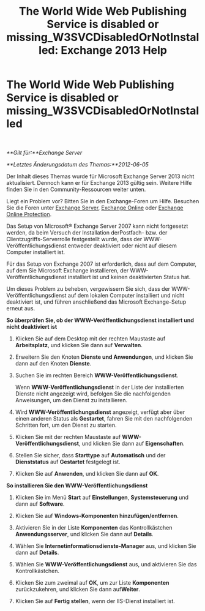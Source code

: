 ﻿---
title: 'The World Wide Web Publishing Service is disabled or missing_W3SVCDisabledOrNotInstalled: Exchange 2013 Help'
TOCTitle: The World Wide Web Publishing Service is disabled or missing_W3SVCDisabledOrNotInstalled
ms:assetid: 2d26d778-ddf1-4225-b5e2-f6b49d819c94
ms:mtpsurl: https://technet.microsoft.com/de-de/library/ms.exch.setupreadiness.w3svcdisabledornotinstalled(v=EXCHG.150)
ms:contentKeyID: 50475258
ms.date: 04/24/2018
mtps_version: v=EXCHG.150
ms.translationtype: HT
---

# The World Wide Web Publishing Service is disabled or missing\_W3SVCDisabledOrNotInstalled

 

_**Gilt für:**Exchange Server_

_**Letztes Änderungsdatum des Themas:**2012-06-05_

Der Inhalt dieses Themas wurde für Microsoft Exchange Server 2013 nicht aktualisiert. Dennoch kann er für Exchange 2013 gültig sein. Weitere Hilfe finden Sie in den Community-Ressourcen weiter unten.

Liegt ein Problem vor? Bitten Sie in den Exchange-Foren um Hilfe. Besuchen Sie die Foren unter [Exchange Server](https://go.microsoft.com/fwlink/p/?linkid=60612), [Exchange Online](https://go.microsoft.com/fwlink/p/?linkid=267542) oder [Exchange Online Protection](https://go.microsoft.com/fwlink/p/?linkid=285351).

Das Setup von Microsoft® Exchange Server 2007 kann nicht fortgesetzt werden, da beim Versuch der Installation derPostfach- bzw. der Clientzugriffs-Serverrolle festgestellt wurde, dass der WWW-Veröffentlichungsdienst entweder deaktiviert oder nicht auf diesem Computer installiert ist.

Für das Setup von Exchange 2007 ist erforderlich, dass auf dem Computer, auf dem Sie Microsoft Exchange installieren, der WWW-Veröffentlichungsdienst installiert ist und keinen deaktivierten Status hat.

Um dieses Problem zu beheben, vergewissern Sie sich, dass der WWW-Veröffentlichungsdienst auf dem lokalen Computer installiert und nicht deaktiviert ist, und führen anschließend das Microsoft Exchange-Setup erneut aus.

**So überprüfen Sie, ob der WWW-Veröffentlichungsdienst installiert und nicht deaktiviert ist**

1.  Klicken Sie auf dem Desktop mit der rechten Maustaste auf **Arbeitsplatz**, und klicken Sie dann auf **Verwalten**.

2.  Erweitern Sie den Knoten **Dienste und Anwendungen**, und klicken Sie dann auf den Knoten **Dienste**.

3.  Suchen Sie im rechten Bereich **WWW-Veröffentlichungsdienst**.
    
    Wenn **WWW-Veröffentlichungsdienst** in der Liste der installierten Dienste nicht angezeigt wird, befolgen Sie die nachfolgenden Anweisungen, um den Dienst zu installieren.

4.  Wird **WWW-Veröffentlichungsdienst** angezeigt, verfügt aber über einen anderen Status als **Gestartet**, fahren Sie mit den nachfolgenden Schritten fort, um den Dienst zu starten.

5.  Klicken Sie mit der rechten Maustaste auf **WWW-Veröffentlichungsdienst**, und klicken Sie dann auf **Eigenschaften**.

6.  Stellen Sie sicher, dass **Starttype** auf **Automatisch** und der **Dienststatus** auf **Gestartet** festgelegt ist.

7.  Klicken Sie auf **Anwenden**, und klicken Sie dann auf **OK**.

**So installieren Sie den WWW-Veröffentlichungsdienst**

1.  Klicken Sie im Menü **Start** auf **Einstellungen**, **Systemsteuerung** und dann auf **Software**.

2.  Klicken Sie auf **Windows-Komponenten hinzufügen/entfernen**.

3.  Aktivieren Sie in der Liste **Komponenten** das Kontrollkästchen **Anwendungsserver**, und klicken Sie dann auf **Details**.

4.  Wählen Sie **Internetinformationsdienste-Manager** aus, und klicken Sie dann auf **Details**.

5.  Wählen Sie **WWW-Veröffentlichungsdienst** aus, und aktivieren Sie das Kontrollkästchen.

6.  Klicken Sie zum zweimal auf **OK**, um zur Liste **Komponenten** zurückzukehren, und klicken Sie dann auf**Weiter**.

7.  Klicken Sie auf **Fertig stellen**, wenn der IIS-Dienst installiert ist.

